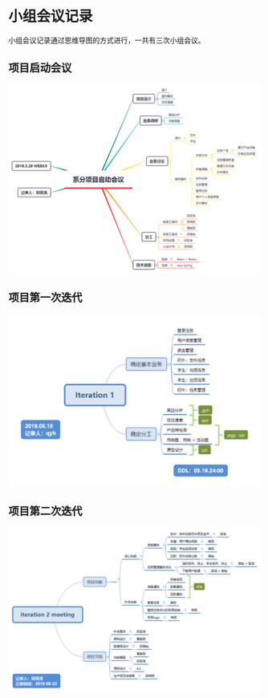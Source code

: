 # 小组会议记录

小组会议记录通过思维导图的方式进行，一共有三次小组会议。

## 项目启动会议
![](assets/Inception-record.png)
## 项目第一次迭代
![](assets/iteration1.png)
## 项目第二次迭代
![](assets/iteration2.png)